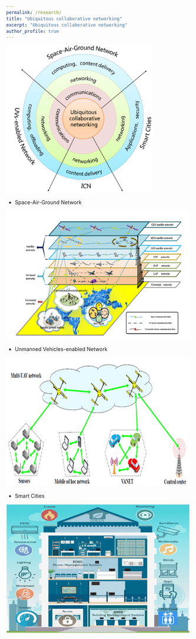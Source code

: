 ```yaml
---
permalink: /research/
title: "Ubiquitous collaborative networking"
excerpt: "Ubiquitous collaborative networking"
author_profile: true
---
```


<img src="/images/framework.png" height="400" width="400">


* Space-Air-Ground Network   

<img src="/images/stn.png" height="350" width="500">

* Unmanned Vehicles-enabled Network 

<img src="/images/uav.png" height="350" width="500">

* Smart Cities

<img src="/images/smc.png" height="350" width="500">




